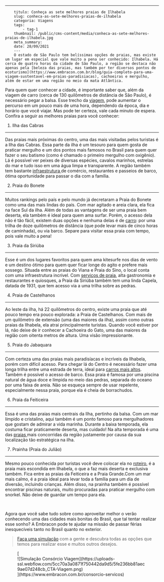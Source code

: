 ---
        titulo: Conheça as sete melhores praias de Ilhabela
        slug: conheca-as-sete-melhores-praias-de-ilhabela
        categoria: Viagens
        tags:
            - tag-1
        thumbnail: /public/cms-content/media/conheca-as-sete-melhores-praias-de-ilhabela.jpg
        meta_summary: 
        date: 28/09/2021
        ---
        O estado de São Paulo tem belíssimas opções de praias, mas existe um lugar em especial que vale muito a pena ser conhecido: Ilhabela. Há cerca de quatro horas da cidade de São Paulo, a região se destaca não apenas pela [beleza das praias, mas também por ter diversos pontos de ecoturismo](https://www.embracon.com.br/blog/guia-completo-para-uma-viagem-sustentavel-em-praias-paradisiacas), cachoeiras e mergulho, além de estar em uma região no meio da mata Atlântica.

Para quem quer conhecer a cidade, é importante saber que, além da viagem de carro (cerca de 130 quilômetros de distância de São Paulo), é necessário pegar a balsa. Esse trecho da [viagem](https://www.embracon.com.br/blog/como-preparar-o-roteiro-de-viagem-romantica), pode aumentar o percurso em um pouco mais de uma hora, dependendo da época, dia e horário que você viajar. Mas pode ter certeza, vale cada minuto de espera. Confira a seguir as melhores praias para você conhecer:

 1. Ilha das Cabras
-------------------

Das praias mais próximas do centro, uma das mais visitadas pelos turistas é a Ilha das Cabras. Essa parte da ilha é um tesouro para quem gosta de praticar mergulho e um dos pontos mais famosos no Brasil para quem quer fazer o seu batismo (como é chamado o primeiro mergulho com oxigênio). Lá é possível ver peixes de diversas espécies, cavalos marinhos, estrelas do mar e tudo isso em uma água limpa e transparente. A região também tem bastante [infraestrutura ](https://www.embracon.com.br/blog/veja-4-dicas-essenciais-para-o-seu-casamento-na-praia-ser-incrivel)de comércio, restaurantes e passeios de barco, ótima oportunidade para passar o dia com a família.

 2. Praia do Bonete
-------------------

Muitos rankings pelo país e pelo mundo já decretaram a Praia do Bonete como uma das mais lindas do país. Com mar agitado e areia clara, ela fica na face Sul da ilha. Além de todas as vantagens de ser uma praia bem deserta, ela também é ideal para quem ama surfar. Porém, o acesso dela não é tão fácil, existem duas opções e nenhuma delas é de [carro](https://www.embracon.com.br/blog/hatch-ou-sedan-diferencas): por uma trilha de doze quilômetros de distância (que pode levar mais de cinco horas de caminhada), ou via barco. Separe para visitar essa praia com tempo, pois vale muito a pena!

 3. Praia da Siriúba
--------------------

Esse é um dos lugares favoritos para quem ama kitesurfe nos dias de vento e um destino ótimo para quem quer ficar longe do agito e prefere mais sossego. Situada entre as praias do Viana e Praia do Sino, o local conta com uma infraestrutura incrível. Com [serviços de praia](https://www.embracon.com.br/blog/casamento-na-praia-guia-completo-para-uma-celebracao), alta gastronomia e restaurantes e quiosques, a Praia da Siriúba também tem uma linda Capela, datada de 1931, que tem acesso via a uma trilha sobre as pedras.

 4. Praia de Castelhanos
------------------------

Ao leste da ilha, há 22 quilômetros do centro, existe uma praia que até pouco tempo era pouco explorada: a Praia de Castelhanos. Com mais de um quilômetro de extensão (uma das maiores da ilha), assim como outras praias da Ilhabela, ela atrai principalmente turistas. Quando você estiver por lá, não deixe de ir conhecer a Cachoeira do Gato, uma das maiores da região com oitenta metros de altura. Uma visão impressionante.

 5. Praia do Jabaquara
----------------------

Com certeza uma das praias mais paradisíacas e incríveis da Ilhabela, porém com difícil acesso. Para chegar lá do Centro é necessário fazer uma longa trilha entre uma estrada de terra, ideal para [carros mais altos](https://www.embracon.com.br/blog/7-dicas-para-escolher-entre-uma-caminhonete-ou-um-suv). Também é possível o acesso de barco. Essa praia é famosa por uma piscina natural de água doce e límpida no meio das pedras, separada do oceano por uma faixa de areia. Não se esqueça sempre de usar repelente, especialmente nessa praia, porque ela é cheia de borrachudos.

 6. Praia da Feiticeira
-----------------------

Essa é uma das praias mais centrais da Ilha, pertinho da balsa. Com um mar límpido e cristalino, aqui também é um ponto famoso para mergulhadores que gostam de admirar a vida marinha. Durante a baixa temporada, ela costuma ficar praticamente deserta, mas cuidado! Na alta temporada é uma das [praias ](https://www.embracon.com.br/blog/como-escolher-uma-casa-de-praia-perfeita)mais concorridas da região justamente por causa da sua localização tão estratégica na ilha.

 7. Prainha (Praia do Julião)
-----------------------------

Mesmo pouco conhecida por turistas você deve colocar ela no [roteiro](https://www.embracon.com.br/blog/saiba-como-montar-um-roteiro-de-viagem-em-7-passos), é a praia mais escondida em Ilhabela, o que a faz mais deserta e exclusiva também. Fica entre as praias da Feiticeira e a Praia Grande.Com um mar mais calmo, é a praia ideal para levar toda a família para um dia de diversão, incluindo crianças. Além disso, na prainha também é possível encontrar piscinas naturais, muito procuradas para praticar mergulho com snorkel. Não deixe de guardar um tempo para ela.

‍

Agora que você sabe tudo sobre como aproveitar melhor o verão conhecendo uma das cidades mais bonitas do Brasil, que tal tentar realizar esse sonho? A Embracon pode te ajudar na missão de passar férias inesquecíveis tanto no Brasil quanto no exterior.

> [Faça uma simulação](https://www.embracon.com.br/consorcio-servicos) com a gente e descubra todas as opções que temos para realizar esse e muitos outros desejos.

<figure class="w-richtext-figure-type-image w-richtext-align-center">[<div>![Simulação Consórcio Viagem](https://uploads-ssl.webflow.com/5cc70a3a0871f750442da9d5/5fe236bb81aec9ae07d248cb_CTA-Viagem.png)</div>](https://www.embracon.com.br/consorcio-servicos)</figure>
        